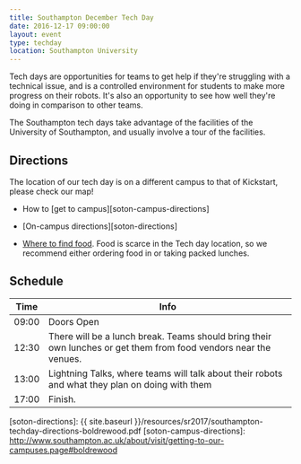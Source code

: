 ```yaml
---
title: Southampton December Tech Day 
date: 2016-12-17 09:00:00
layout: event
type: techday
location: Southampton University
---
```


Tech days are opportunities for teams to get help if they're struggling with a technical issue, and is a controlled environment for students to make more progress on their robots. It's also an opportunity to see how well they're doing in comparison to other teams.

The Southampton tech days take advantage of the facilities of the University of Southampton, and usually involve a tour of the facilities.

## Directions

The location of our tech day is on a different campus to that of Kickstart, please check our map!

* How to [get to campus][soton-campus-directions]

* [On-campus directions][soton-directions]

* [Where to find food][soton-food-map]. Food is scarce in the Tech day location, so we recommend either ordering food in or taking packed lunches.


## Schedule

| Time  | Info |
|-------|------|
| 09:00 | Doors Open |
| 12:30 | There will be a lunch break. Teams should bring their own lunches or get them from food vendors near the venues. |
| 13:00 | Lightning Talks, where teams will talk about their robots and what they plan on doing with them |
| 17:00 | Finish. |

[teams-contact]: mailto:teams@studentrobotics.org
[soton-food-map]: https://goo.gl/yYlfs5
[soton-directions]: {{ site.baseurl }}/resources/sr2017/southampton-techday-directions-boldrewood.pdf
[soton-campus-directions]: http://www.southampton.ac.uk/about/visit/getting-to-our-campuses.page#boldrewood
